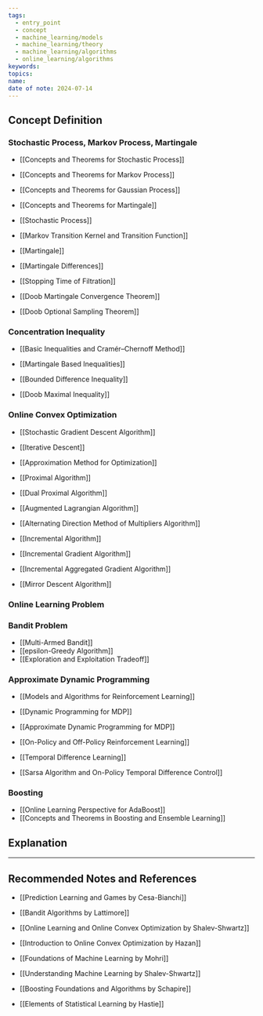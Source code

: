 ```yaml
---
tags:
  - entry_point
  - concept
  - machine_learning/models
  - machine_learning/theory
  - machine_learning/algorithms
  - online_learning/algorithms
keywords: 
topics: 
name: 
date of note: 2024-07-14
---
```


## Concept Definition

### Stochastic Process, Markov Process,  Martingale

- [[Concepts and Theorems for Stochastic Process]]
- [[Concepts and Theorems for Markov Process]]
- [[Concepts and Theorems for Gaussian Process]]
- [[Concepts and Theorems for Martingale]]

- [[Stochastic Process]]
- [[Markov Transition Kernel and Transition Function]]
- [[Martingale]]
- [[Martingale Differences]]

- [[Stopping Time of Filtration]]
- [[Doob Martingale Convergence Theorem]]
- [[Doob Optional Sampling Theorem]]


### Concentration Inequality 

- [[Basic Inequalities and Cramér–Chernoff Method]]
- [[Martingale Based Inequalities]]

- [[Bounded Difference Inequality]]
- [[Doob Maximal Inequality]]


### Online Convex Optimization

- [[Stochastic Gradient Descent Algorithm]]
- [[Iterative Descent]]
- [[Approximation Method for Optimization]]

- [[Proximal Algorithm]]
- [[Dual Proximal Algorithm]]
- [[Augmented Lagrangian Algorithm]]
- [[Alternating Direction Method of Multipliers Algorithm]]


- [[Incremental Algorithm]]
- [[Incremental Gradient Algorithm]]
- [[Incremental Aggregated Gradient Algorithm]]


- [[Mirror Descent Algorithm]]


### Online Learning Problem





### Bandit Problem

- [[Multi-Armed Bandit]]
- [[epsilon-Greedy Algorithm]]
- [[Exploration and Exploitation Tradeoff]]


### Approximate Dynamic Programming

- [[Models and Algorithms for Reinforcement Learning]]

- [[Dynamic Programming for MDP]]
- [[Approximate Dynamic Programming for MDP]]
- [[On-Policy and Off-Policy Reinforcement Learning]]

- [[Temporal Difference Learning]]
- [[Sarsa Algorithm and On-Policy Temporal Difference Control]]


### Boosting

- [[Online Learning Perspective for AdaBoost]]
- [[Concepts and Theorems in Boosting and Ensemble Learning]]



## Explanation





-----------
##  Recommended Notes and References


- [[Prediction Learning and Games by Cesa-Bianchi]]
- [[Bandit Algorithms by Lattimore]]
- [[Online Learning and Online Convex Optimization by Shalev-Shwartz]]
- [[Introduction to Online Convex Optimization by Hazan]]


- [[Foundations of Machine Learning by Mohri]]
- [[Understanding Machine Learning by Shalev-Shwartz]]
- [[Boosting Foundations and Algorithms by Schapire]]
- [[Elements of Statistical Learning by Hastie]]